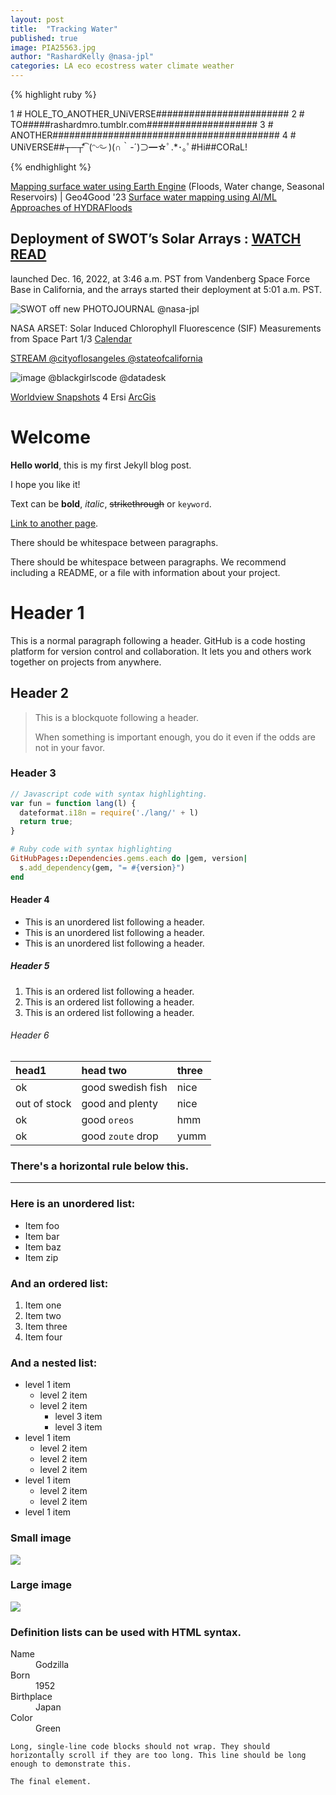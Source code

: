 ```yaml
---
layout: post
title:  "Tracking Water"
published: true
image: PIA25563.jpg
author: "RashardKelly @nasa-jpl"
categories: LA eco ecostress water climate weather
---
```


{% highlight ruby %} 

1 # HOLE_TO_ANOTHER_UNiVERSE########################
2 # TO#####rashardmro.tumblr.com####################
3 # ANOTHER######################################### 
4 # UNiVERSE##┬─┬⃰͡ (ᵔᵕᵔ͜ )(∩｀-´)⊃━☆ﾟ.*･｡ﾟ#Hi##CORaL!

{% endhighlight %}



[Mapping surface water using Earth Engine](https://youtu.be/Iky4pyoY1mc)  (Floods, Water change, Seasonal Reservoirs) | Geo4Good '23 [Surface water mapping using AI/ML Approaches of HYDRAFloods](https://www.youtube.com/watch?v=vGbr0sGdxCQ)

## Deployment of SWOT’s Solar Arrays : [WATCH](https://assets.science.nasa.gov/content/dam/science/psd/photojournal/pia/pia25/pia25563/PIA25563.mp4) [READ](https://science.nasa.gov/photojournal/deployment-of-swots-solar-arrays/?fbclid=IwY2xjawNc8qtleHRuA2FlbQIxMABicmlkETBEdVZUTENsWnFuYlVTVnI5AR6LqPDvMkiof8zehoVGP-v3oDeYO2Y9Dnj3VkG0TbvNzms4ue2Y4ye7xjolDg_aem_PQLjb4owqMLu5jDtqxxD2w)
 launched Dec. 16, 2022, at 3:46 a.m. PST from Vandenberg Space Force Base in California, and the arrays started their deployment at 5:01 a.m. PST.






![SWOT off new PHOTOJOURNAL @nasa-jpl](https://assets.science.nasa.gov/content/dam/science/psd/photojournal/pia/pia25/pia25563/PIA25563.jpg)



NASA ARSET: Solar Induced Chlorophyll Fluorescence (SIF) Measurements from Space Part 1/3
[Calendar](https://nasaevents.webex.com/nasaevents/j.php?MTID=mbeaeefa34382d7717bc259a8da4d7fdc) 

[STREAM @cityoflosangeles @stateofcalifornia](https://ladsweb.modaps.eosdis.nasa.gov/stream/map#map=14.25/-13157151.83/3995908.59&layers=aqv_chla_20250929_sentinel:1.00:0.00:30.00,aqv_chla_20250917_sentinel:1.00:0.00:30.00,aqv_chla_20251001_sentinel:1.00:0.00:30.00,aqv_chla_20251002_sentinel:1.00:0.00:30.00)

<img  alt="image @blackgirlscode @datadesk" src="https://github.com/user-attachments/assets/c815f55b-9448-45b1-8798-547febee51c4" />

[Worldview Snapshots](https://wvs.earthdata.nasa.gov/?LAYERS=VIIRS_SNPP_CorrectedReflectance_BandsM11-I2-I1,VIIRS_SNPP_Thermal_Anomalies_375m_Day,Reference_Features_15m&CRS=EPSG:4326&COORDINATES=-90.000000,-180.000000,90.000000,180.000000&FORMAT=image/jpeg&AUTOSCALE=TRUE&RESOLUTION=10km) 4 Ersi [ArcGis](https://firms.modaps.eosdis.nasa.gov/satellite-imagery/)
# Welcome

**Hello world**, this is my first Jekyll blog post.

I hope you like it!


Text can be **bold**, _italic_, ~~strikethrough~~ or `keyword`.

[Link to another page](another-page).

There should be whitespace between paragraphs.

There should be whitespace between paragraphs. We recommend including a README, or a file with information about your project.

# [](#header-1)Header 1

This is a normal paragraph following a header. GitHub is a code hosting platform for version control and collaboration. It lets you and others work together on projects from anywhere.

## [](#header-2)Header 2

> This is a blockquote following a header.
>
> When something is important enough, you do it even if the odds are not in your favor.

### [](#header-3)Header 3

```js
// Javascript code with syntax highlighting.
var fun = function lang(l) {
  dateformat.i18n = require('./lang/' + l)
  return true;
}
```

```ruby
# Ruby code with syntax highlighting
GitHubPages::Dependencies.gems.each do |gem, version|
  s.add_dependency(gem, "= #{version}")
end
```

#### [](#header-4)Header 4

*   This is an unordered list following a header.
*   This is an unordered list following a header.
*   This is an unordered list following a header.

##### [](#header-5)Header 5

1.  This is an ordered list following a header.
2.  This is an ordered list following a header.
3.  This is an ordered list following a header.

###### [](#header-6)Header 6

| head1        | head two          | three |
|:-------------|:------------------|:------|
| ok           | good swedish fish | nice  |
| out of stock | good and plenty   | nice  |
| ok           | good `oreos`      | hmm   |
| ok           | good `zoute` drop | yumm  |

### There's a horizontal rule below this.

* * *

### Here is an unordered list:

*   Item foo
*   Item bar
*   Item baz
*   Item zip

### And an ordered list:

1.  Item one
1.  Item two
1.  Item three
1.  Item four

### And a nested list:

- level 1 item
  - level 2 item
  - level 2 item
    - level 3 item
    - level 3 item
- level 1 item
  - level 2 item
  - level 2 item
  - level 2 item
- level 1 item
  - level 2 item
  - level 2 item
- level 1 item

### Small image

![](https://assets-cdn.github.com/images/icons/emoji/octocat.png)

### Large image

![](https://guides.github.com/activities/hello-world/branching.png)


### Definition lists can be used with HTML syntax.

<dl>
<dt>Name</dt>
<dd>Godzilla</dd>
<dt>Born</dt>
<dd>1952</dd>
<dt>Birthplace</dt>
<dd>Japan</dd>
<dt>Color</dt>
<dd>Green</dd>
</dl>

```
Long, single-line code blocks should not wrap. They should horizontally scroll if they are too long. This line should be long enough to demonstrate this.
```

```
The final element.
```
